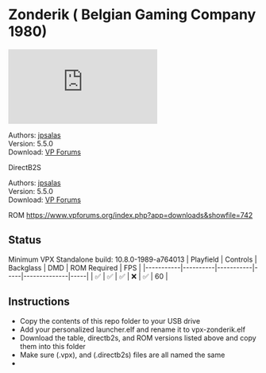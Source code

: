 # Zonderik ( Belgian Gaming Company 1980) 

![Table Preview](https://www.vpforums.org/index.php?app=downloads&showfile=18650#)

Authors: [jpsalas](https://www.vpforums.org/index.php?s=543a5ca562cc33a89debe8ace8834f1e&showuser=277)  
Version: 5.5.0  
Download: [VP Forums](https://www.vpforums.org/index.php?app=downloads&showfile=16943)

DirectB2S

Authors: [jpsalas](https://www.vpforums.org/index.php?s=543a5ca562cc33a89debe8ace8834f1e&showuser=277)   
Version: 5.5.0  
Download: [VP Forums](https://www.vpforums.org/index.php?app=downloads&showfile=16943)

ROM
https://www.vpforums.org/index.php?app=downloads&showfile=742


## Status 

Minimum VPX Standalone build: 10.8.0-1989-a764013
| Playfield | Controls | Backglass | DMD | ROM Required | FPS | 
|-----------|----------|-----------|-----|--------------|-----|
| :white_check_mark: | :white_check_mark: | :white_check_mark: | :x: | :white_check_mark: | 60 |

## Instructions

- Copy the contents of this repo folder to your USB drive
- Add your personalized launcher.elf and rename it to vpx-zonderik.elf
- Download the table, directb2s, and ROM versions listed above and copy them into this folder
- Make sure (.vpx), and (.directb2s) files are all named the same
-
